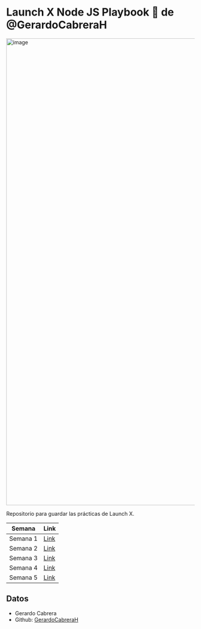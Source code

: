 # Launch X Node JS Playbook 🚀 de @GerardoCabreraH

<img width="1247" alt="image" src="https://user-images.githubusercontent.com/17634377/159151704-8949639b-ae5f-405a-a8b8-8d97f3f150cd.png">

Repositorio para guardar las prácticas de Launch X.

| Semana | Link |
| ----------- | ----------- |
|Semana 1| [Link](https://github.com/GerardoCabreraH/playbook/tree/main/weekly_mission_1)|
|Semana 2| [Link](https://github.com/GerardoCabreraH/playbook/tree/main/weekly_mission_2)|
|Semana 3| [Link](https://github.com/GerardoCabreraH/playbook/tree/main/weekly_mission_3)|
|Semana 4| [Link](https://github.com/GerardoCabreraH/playbook/tree/main/weekly_mission_4)|
|Semana 5| [Link](https://github.com/GerardoCabreraH/playbook/tree/main/weekly_mission_5)|

## Datos
- Gerardo Cabrera
- Github: [GerardoCabreraH](https://github.com/GerardoCabreraH)
